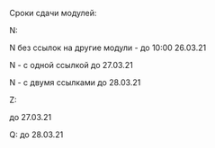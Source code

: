 Сроки сдачи модулей:

N:  
  
  N без ссылок на другие модули - до 10:00 26.03.21
  
  N - с одной ссылкой до  27.03.21
  
  N - с двумя ссылками до 28.03.21

Z:
  
  до  27.03.21
  
  Q: 
   до 28.03.21
